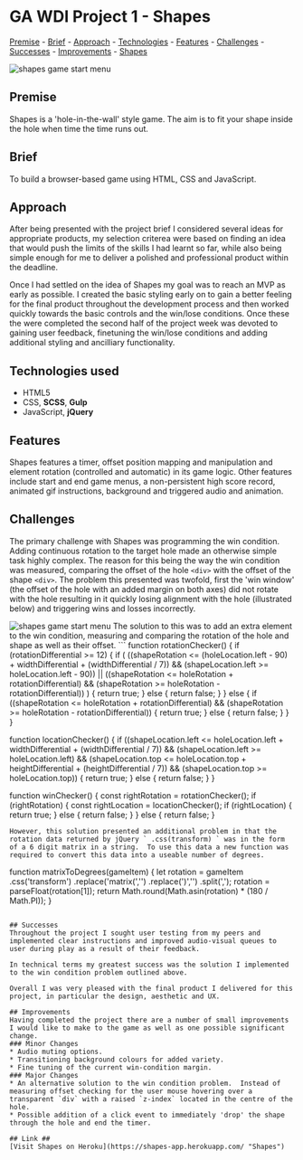 # GA WDI Project 1 - Shapes
[Premise](#premise "premise") - [Brief](#brief "brief") - [Approach](#approach "approach") - [Technologies](#technologies-used "technologies") - [Features](#features "features") - [Challenges](#challenges "challenges") - [Successes](#successes "successes") - [Improvements](#improvements "improvements") - [Shapes](https://shapes-app.herokuapp.com/ "Shapes")

<img src="https://i.imgur.com/dqFmB9N.png" alt="shapes game start menu">

## Premise
Shapes is a 'hole-in-the-wall' style game.  The aim is to fit your shape inside the hole when time the time runs out.

## Brief
To build a browser-based game using HTML, CSS and JavaScript.

## Approach
After being presented with the project brief I considered several ideas for appropriate products, my selection criterea were based on finding an idea that would push the limits of the skills I had learnt so far, while also being simple enough for me to deliver a polished and professional product within the deadline.

Once I had settled on the idea of Shapes my goal was to reach an MVP as early as possible.  I created the basic styling early on to gain a better feeling for the final product throughout the development process and then worked quickly towards the basic controls and the win/lose conditions.  Once these the were completed the second half of the project week was devoted to gaining user feedback, finetuning the win/lose conditions and adding additional styling and ancilliary functionality.

## Technologies used
* HTML5
* CSS, **SCSS**, **Gulp**
* JavaScript, **jQuery**

## Features
Shapes features a timer, offset position mapping and manipulation and element rotation (controlled and automatic) in its game logic.  Other features include start and end game menus, a non-persistent high score record, animated gif instructions, background and triggered audio and animation.

## Challenges
The primary challenge with Shapes was programming the win condition.  Adding continuous rotation to the target hole made an otherwise simple task highly complex.  The reason for this being the way the win condition was measured, comparing the offset of the hole `<div>` with the offset of the shape `<div>`.  The problem this presented was twofold, first the 'win window' (the offset of the hole with an added margin on both axes) did not rotate with the hole resulting in it quickly losing alignment with the hole (illustrated below) and triggering wins and losses incorrectly.

<img src="https://i.imgur.com/Z9vAzS8.jpg" alt="shapes game start menu">
The solution to this was to add an extra element to the win condition, measuring and comparing the rotation of the hole and shape as well as their offset.  
```
  function rotationChecker() {
    if (rotationDifferential >= 12) {
      if ( ((shapeRotation <= (holeLocation.left - 90) + widthDifferential + (widthDifferential / 7)) &&
        (shapeLocation.left >= holeLocation.left - 90)) ||
        ((shapeRotation <= holeRotation + rotationDifferential) &&
        (shapeRotation >= holeRotation - rotationDifferential)) ) {
        return true;
      } else {
        return false;
      }
    } else {
      if ((shapeRotation <= holeRotation + rotationDifferential) &&
      (shapeRotation >= holeRotation - rotationDifferential)) {
        return true;
      } else {
        return false;
      }
    }
  }

  function locationChecker() {
    if ((shapeLocation.left <= holeLocation.left + widthDifferential + (widthDifferential / 7)) &&
    (shapeLocation.left >= holeLocation.left) &&
    (shapeLocation.top <= holeLocation.top + heightDifferential + (heightDifferential / 7)) &&
    (shapeLocation.top >= holeLocation.top)) {
      return true;
    } else {
      return false;
    }
  }

  function winChecker() {
    const rightRotation = rotationChecker();
    if (rightRotation) {
      const rightLocation = locationChecker();
      if (rightLocation) {
        return true;
      } else {
        return false;
      }
    } else {
      return false;
    }
```
However, this solution presented an additional problem in that the rotation data returned by jQuery ` .css(transform) ` was in the form of a 6 digit matrix in a string.  To use this data a new function was required to convert this data into a useable number of degrees.
```
  function matrixToDegrees(gameItem) {
    let rotation = gameItem
      .css('transform')
      .replace('matrix(','')
      .replace(')','')
      .split(',');
    rotation = parseFloat(rotation[1]);
    return Math.round(Math.asin(rotation) * (180 / Math.PI));
  }
```

## Successes
Throughout the project I sought user testing from my peers and implemented clear instructions and improved audio-visual queues to user during play as a result of their feedback.

In technical terms my greatest success was the solution I implemented to the win condition problem outlined above.

Overall I was very pleased with the final product I delivered for this project, in particular the design, aesthetic and UX.

## Improvements
Having completed the project there are a number of small improvements I would like to make to the game as well as one possible significant change.
### Minor Changes
* Audio muting options.
* Transitioning background colours for added variety.
* Fine tuning of the current win-condition margin.
### Major Changes
* An alternative solution to the win condition problem.  Instead of measuring offset checking for the user mouse hovering over a transparent `div` with a raised `z-index` located in the centre of the hole.
* Possible addition of a click event to immediately 'drop' the shape through the hole and end the timer.

## Link ##
[Visit Shapes on Heroku](https://shapes-app.herokuapp.com/ "Shapes")
